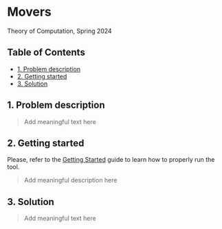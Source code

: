 # Movers<!-- omit in toc -->

Theory of Computation, Spring 2024

## Table of Contents<!-- omit in toc -->

- [1. Problem description](#1-problem-description)
- [2. Getting started](#2-getting-started)
- [3. Solution](#3-solution)

## 1. Problem description

> Add meaningful text here

## 2. Getting started

Please, refer to the [Getting Started](./docs/getting-started.md) guide to learn how to properly run the tool.

> Add meaningful description here

## 3. Solution

> Add meaningful text here
